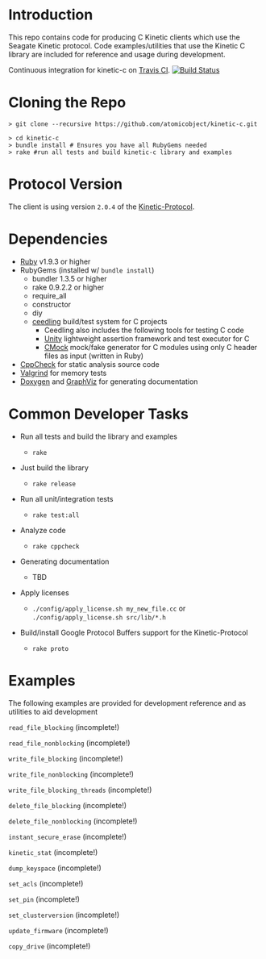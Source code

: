 Introduction
============
This repo contains code for producing C Kinetic clients which use the Seagate Kinetic protocol. Code examples/utilities that use the Kinetic C library are included for reference and usage during development.

Continuous integration for kinetic-c on [Travis CI](http://travis-ci.org). [![Build Status](https://travis-ci.org/atomicobject/kinetic-c.png?branch=master)](https://travis-ci.org/atomicobject/kinetic-c)

Cloning the Repo
================
    > git clone --recursive https://github.com/atomicobject/kinetic-c.git

    > cd kinetic-c
    > bundle install # Ensures you have all RubyGems needed
    > rake #run all tests and build kinetic-c library and examples


Protocol Version
=================
The client is using version `2.0.4` of the [Kinetic-Protocol](https://github.com/Seagate/kinetic-protocol/releases/tag/2.0.4).

Dependencies
============
* [Ruby](http://ruby-doc.org) v1.9.3 or higher
* RubyGems (installed w/ `bundle install`)
    * bundler 1.3.5 or higher
    * rake 0.9.2.2 or higher
    * require_all
    * constructor
    * diy
    * [ceedling](https://github.com/ThrowTheSwitch/Ceedling) build/test system for C projects
        * Ceedling also includes the following tools for testing C code
        * [Unity](https://github.com/ThrowTheSwitch/Unity) lightweight assertion framework and test executor for C
        * [CMock](https://github.com/ThrowTheSwitch/CMock) mock/fake generator for C modules using only C header files as input (written in Ruby)
* [CppCheck](http://cppcheck.sourceforge.net/) for static analysis source code
* [Valgrind](http://valgrind.org/) for memory tests
* [Doxygen](https://github.com/doxygen) and [GraphViz](http://www.graphviz.org/) for generating documentation

Common Developer Tasks
======================

* Run all tests and build the library and examples
    * `rake`

* Just build the library
    * `rake release`

* Run all unit/integration tests
    * `rake test:all`

* Analyze code
    * `rake cppcheck`

* Generating documentation
    * TBD

* Apply licenses
    * `./config/apply_license.sh my_new_file.cc` or `./config/apply_license.sh src/lib/*.h`

* Build/install Google Protocol Buffers support for the Kinetic-Protocol
    * `rake proto`

Examples
========

The following examples are provided for development reference and as utilities to aid development

`read_file_blocking` (incomplete!)

`read_file_nonblocking` (incomplete!)

`write_file_blocking` (incomplete!)

`write_file_nonblocking` (incomplete!)

`write_file_blocking_threads` (incomplete!)

`delete_file_blocking` (incomplete!)

`delete_file_nonblocking` (incomplete!)

`instant_secure_erase` (incomplete!)

`kinetic_stat` (incomplete!)

`dump_keyspace` (incomplete!)

`set_acls` (incomplete!)

`set_pin` (incomplete!)

`set_clusterversion` (incomplete!)

`update_firmware` (incomplete!)

`copy_drive` (incomplete!)

